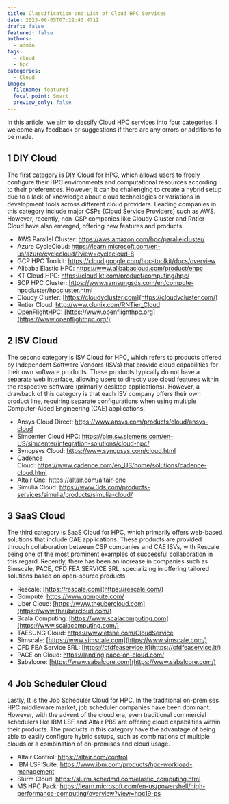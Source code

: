```yaml
---
title: Classification and List of Cloud HPC Services
date: 2023-06-05T07:22:43.471Z
draft: false
featured: false
authors:
  - admin
tags:
  - cloud
  - hpc
categories:
  - Cloud
image:
  filename: featured
  focal_point: Smart
  preview_only: false
---
```


In this article, we aim to classify Cloud HPC services into four categories. I welcome any feedback or suggestions if there are any errors or additions to be made.

## 1 DIY Cloud

The first category is DIY Cloud for HPC, which allows users to freely configure their HPC environments and computational resources according to their preferences. However, it can be challenging to create a hybrid setup due to a lack of knowledge about cloud technologies or variations in development tools across different cloud providers. Leading companies in this category include major CSPs (Cloud Service Providers) such as AWS. However, recently, non-CSP companies like Cloudy Cluster and Rntier Cloud have also emerged, offering new features and products.

* AWS Parallel Cluster: <https://aws.amazon.com/hpc/parallelcluster/>
* Azure CycleCloud: <https://learn.microsoft.com/en-us/azure/cyclecloud/?view=cyclecloud-8>
* GCP HPC Toolkit: <https://cloud.google.com/hpc-toolkit/docs/overview>
* Alibaba Elastic HPC: <https://www.alibabacloud.com/product/ehpc>
* KT Cloud HPC: <https://cloud.kt.com/product/computing/hpc/>
* SCP HPC Cluster: <https://www.samsungsds.com/en/compute-hpccluster/hpccluster.html>
* Cloudy Cluster: [https://cloudycluster.com](https://cloudycluster.com/)
* Rntier Cloud: <http://www.clunix.com/RNTier_Cloud>
* OpenFlightHPC: [https://www.openflighthpc.org](https://www.openflighthpc.org/)

## 2 ISV Cloud

The second category is ISV Cloud for HPC, which refers to products offered by Independent Software Vendors (ISVs) that provide cloud capabilities for their own software products. These products typically do not have a separate web interface, allowing users to directly use cloud features within the respective software (primarily desktop applications). However, a drawback of this category is that each ISV company offers their own product line, requiring separate configurations when using multiple Computer-Aided Engineering (CAE) applications.

* Ansys Cloud Direct: <https://www.ansys.com/products/cloud/ansys-cloud>
* Simcenter Cloud HPC: <https://plm.sw.siemens.com/en-US/simcenter/integration-solutions/cloud-hpc/>
* Synopsys Cloud: <https://www.synopsys.com/cloud.html>
* Cadence Cloud: <https://www.cadence.com/en_US/home/solutions/cadence-cloud.html>
* Altair One: <https://altair.com/altair-one>
* Simulia Cloud: <https://www.3ds.com/products-services/simulia/products/simulia-cloud/>

## 3 SaaS Cloud

The third category is SaaS Cloud for HPC, which primarily offers web-based solutions that include CAE applications. These products are provided through collaboration between CSP companies and CAE ISVs, with Rescale being one of the most prominent examples of successful collaboration in this regard. Recently, there has been an increase in companies such as Simscale, PACE, CFD FEA SERVICE SRL, specializing in offering tailored solutions based on open-source products.

* Rescale: [https://rescale.com](https://rescale.com/)
* Gompute: <https://www.gompute.com/>
* Uber Cloud: [https://www.theubercloud.com](https://www.theubercloud.com/)
* Scala Computing: [https://www.scalacomputing.com](https://www.scalacomputing.com/)
* TAESUNG Cloud: <https://www.etsne.com/CloudService>
* Simscale: [https://www.simscale.com](https://www.simscale.com/)
* CFD FEA Service SRL: [https://cfdfeaservice.it](https://cfdfeaservice.it/)
* PACE on Cloud: <https://landing.pace-on-cloud.com/>
* Sabalcore: [https://www.sabalcore.com](https://www.sabalcore.com/)

## 4 Job Scheduler Cloud

Lastly, It is the Job Scheduler Cloud for HPC. In the traditional on-premises HPC middleware market, job scheduler companies have been dominant. However, with the advent of the cloud era, even traditional commercial schedulers like IBM LSF and Altair PBS are offering cloud capabilities within their products. The products in this category have the advantage of being able to easily configure hybrid setups, such as combinations of multiple clouds or a combination of on-premises and cloud usage.

* Altair Control: <https://altair.com/control>
* IBM LSF Suite: <https://www.ibm.com/products/hpc-workload-management>
* Slurm Cloud: <https://slurm.schedmd.com/elastic_computing.html>
* MS HPC Pack: <https://learn.microsoft.com/en-us/powershell/high-performance-computing/overview?view=hpc19-ps>

